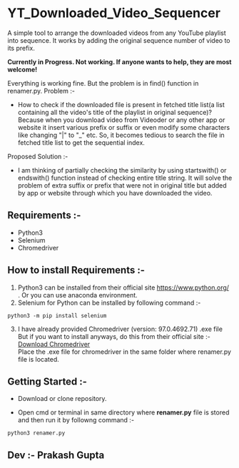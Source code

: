 # YT_Downloaded_Video_Sequencer
A simple tool to arrange the downloaded videos from any YouTube playlist into sequence. It works by adding the original sequence number of video to its prefix.

**Currently in Progress. Not working. If anyone wants to help, they are most welcome!**

Everything is working fine. But the problem is in find() function in renamer.py.
Problem :- 
  - How to check if the downloaded file is present in fetched title list(a list containing all the video's title of the playlist in original sequence)? Because when you download video from Videoder or any other app or website it insert various prefix or suffix or even modify some characters like changing "|" to "_" etc.
  So, it becomes tedious to search the file in fetched title list to get the sequential index.
  
Proposed Solution :-
  - I am thinking of partially checking the similarity by using startswith() or endswith() function instead of checking entire title string. It will solve the problem of extra suffix or prefix that were not in original title but added by app or website through which you have downloaded the video.

## Requirements :-

- Python3 
- Selenium
- Chromedriver

## How to install Requirements :-

1. Python3 can be installed from their official site https://www.python.org/ . Or you can use anaconda environment.
2. Selenium for Python can be installed by following command :-
```
python3 -m pip install selenium
```
3. I have already provided Chromedriver (version: 97.0.4692.71) .exe file But if you want to install anyways, do this from their official site :-
  <a href="https://chromedriver.chromium.org/downloads" target="_blank">Download Chromedriver</a><br/>
  Place the .exe file for chromedriver in the same folder where renamer.py file is located.

## Getting Started :-

- Download or clone repository.

- Open cmd or terminal in same directory where **renamer.py** file is stored and then run it by followng command :- 
```
python3 renamer.py
```

## Dev :- Prakash Gupta
